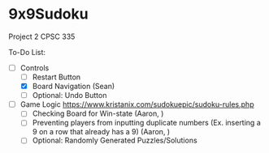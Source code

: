# 9x9Sudoku
Project 2 CPSC 335

To-Do List:
- [ ] Controls
  - [ ] Restart Button
  - [X] Board Navigation (Sean)
  - [ ] Optional: Undo Button
- [ ] Game Logic https://www.kristanix.com/sudokuepic/sudoku-rules.php
  - [ ] Checking Board for Win-state (Aaron, )
  - [ ] Preventing players from inputting duplicate numbers (Ex. inserting a 9 on a row that already has a 9) (Aaron, )
  - [ ] Optional: Randomly Generated Puzzles/Solutions
